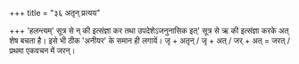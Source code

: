 +++
title = "३६ अतृन् प्रत्यय"

+++
'हलन्त्यम्' सूत्र से न् की इत्संज्ञा कर तथा उपदेशेऽजनुनासिक इत्' सूत्र से ऋ की इत्संज्ञा करके अत् शेष बचता है। इसे भी ठीक 'अनीयर' के समान ही लगायें। जृ + अतृन् / जृ + अत् / जर् + अत् = जरत् / प्रथमा एकवचन में जरन्।